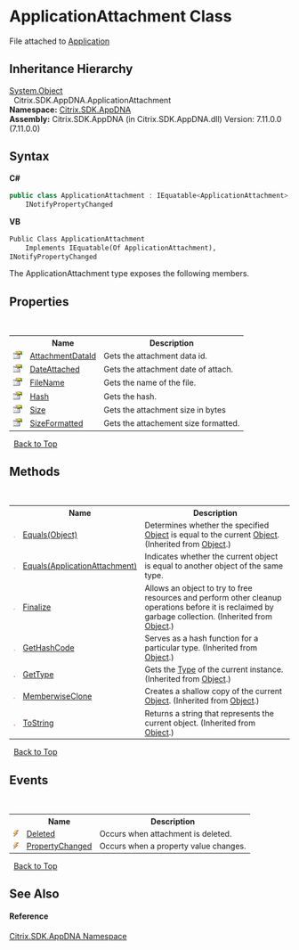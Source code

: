 # ApplicationAttachment Class
 

File attached to <a href="1779bfff-4b29-0f26-8a09-10acdd530bbc">Application</a>


## Inheritance Hierarchy
<a href="http://msdn2.microsoft.com/en-us/library/e5kfa45b" target="_blank">System.Object</a><br />&nbsp;&nbsp;Citrix.SDK.AppDNA.ApplicationAttachment<br />
**Namespace:**&nbsp;[Citrix.SDK.AppDNA](index.md)<br />**Assembly:**&nbsp;Citrix.SDK.AppDNA (in Citrix.SDK.AppDNA.dll) Version: 7.11.0.0 (7.11.0.0)

## Syntax

**C#**
```csharp
public class ApplicationAttachment : IEquatable<ApplicationAttachment>, 
	INotifyPropertyChanged
```

**VB**
```vbnet
Public Class ApplicationAttachment
	Implements IEquatable(Of ApplicationAttachment), INotifyPropertyChanged
```

The ApplicationAttachment type exposes the following members.


## Properties
&nbsp;<table><tr><th></th><th>Name</th><th>Description</th></tr><tr><td>![Public property](media/pubproperty.gif "Public property")</td><td><a href="575d483d-69df-35bc-7eee-3a861e9d9a80">AttachmentDataId</a></td><td>
Gets the attachment data id.</td></tr><tr><td>![Public property](media/pubproperty.gif "Public property")</td><td><a href="baba7fe2-60de-8813-1e2d-c0f3a9c030bb">DateAttached</a></td><td>
Gets the attachment date of attach.</td></tr><tr><td>![Public property](media/pubproperty.gif "Public property")</td><td><a href="908bbced-696d-b872-6f52-43b1168015a3">FileName</a></td><td>
Gets the name of the file.</td></tr><tr><td>![Public property](media/pubproperty.gif "Public property")</td><td><a href="0fae96fb-9d95-c190-6e75-a655efa5d793">Hash</a></td><td>
Gets the hash.</td></tr><tr><td>![Public property](media/pubproperty.gif "Public property")</td><td><a href="ebbdf61e-7ad0-9017-8ad8-c58a101e8139">Size</a></td><td>
Gets the attachment size in bytes</td></tr><tr><td>![Public property](media/pubproperty.gif "Public property")</td><td><a href="cb44bda4-25b1-b99a-21c2-6e4a8a580c06">SizeFormatted</a></td><td>
Gets the attachement size formatted.</td></tr></table>&nbsp;
<a href="#applicationattachment-class">Back to Top</a>

## Methods
&nbsp;<table><tr><th></th><th>Name</th><th>Description</th></tr><tr><td>![Public method](media/pubmethod.gif "Public method")</td><td><a href="http://msdn2.microsoft.com/en-us/library/bsc2ak47" target="_blank">Equals(Object)</a></td><td>
Determines whether the specified <a href="http://msdn2.microsoft.com/en-us/library/e5kfa45b" target="_blank">Object</a> is equal to the current <a href="http://msdn2.microsoft.com/en-us/library/e5kfa45b" target="_blank">Object</a>.
 (Inherited from <a href="http://msdn2.microsoft.com/en-us/library/e5kfa45b" target="_blank">Object</a>.)</td></tr><tr><td>![Public method](media/pubmethod.gif "Public method")</td><td><a href="9de8c438-3f95-4a6e-d70a-5e919c739382">Equals(ApplicationAttachment)</a></td><td>
Indicates whether the current object is equal to another object of the same type.</td></tr><tr><td>![Protected method](media/protmethod.gif "Protected method")</td><td><a href="http://msdn2.microsoft.com/en-us/library/4k87zsw7" target="_blank">Finalize</a></td><td>
Allows an object to try to free resources and perform other cleanup operations before it is reclaimed by garbage collection.
 (Inherited from <a href="http://msdn2.microsoft.com/en-us/library/e5kfa45b" target="_blank">Object</a>.)</td></tr><tr><td>![Public method](media/pubmethod.gif "Public method")</td><td><a href="http://msdn2.microsoft.com/en-us/library/zdee4b3y" target="_blank">GetHashCode</a></td><td>
Serves as a hash function for a particular type.
 (Inherited from <a href="http://msdn2.microsoft.com/en-us/library/e5kfa45b" target="_blank">Object</a>.)</td></tr><tr><td>![Public method](media/pubmethod.gif "Public method")</td><td><a href="http://msdn2.microsoft.com/en-us/library/dfwy45w9" target="_blank">GetType</a></td><td>
Gets the <a href="http://msdn2.microsoft.com/en-us/library/42892f65" target="_blank">Type</a> of the current instance.
 (Inherited from <a href="http://msdn2.microsoft.com/en-us/library/e5kfa45b" target="_blank">Object</a>.)</td></tr><tr><td>![Protected method](media/protmethod.gif "Protected method")</td><td><a href="http://msdn2.microsoft.com/en-us/library/57ctke0a" target="_blank">MemberwiseClone</a></td><td>
Creates a shallow copy of the current <a href="http://msdn2.microsoft.com/en-us/library/e5kfa45b" target="_blank">Object</a>.
 (Inherited from <a href="http://msdn2.microsoft.com/en-us/library/e5kfa45b" target="_blank">Object</a>.)</td></tr><tr><td>![Public method](media/pubmethod.gif "Public method")</td><td><a href="http://msdn2.microsoft.com/en-us/library/7bxwbwt2" target="_blank">ToString</a></td><td>
Returns a string that represents the current object.
 (Inherited from <a href="http://msdn2.microsoft.com/en-us/library/e5kfa45b" target="_blank">Object</a>.)</td></tr></table>&nbsp;
<a href="#applicationattachment-class">Back to Top</a>

## Events
&nbsp;<table><tr><th></th><th>Name</th><th>Description</th></tr><tr><td>![Public event](media/pubevent.gif "Public event")</td><td><a href="ce93fce5-476f-b9f5-79e6-69d9b6a1e0fa">Deleted</a></td><td>
Occurs when attachment is deleted.</td></tr><tr><td>![Public event](media/pubevent.gif "Public event")</td><td><a href="5c0eda1e-d891-41d5-ee24-c19f6dfc5993">PropertyChanged</a></td><td>
Occurs when a property value changes.</td></tr></table>&nbsp;
<a href="#applicationattachment-class">Back to Top</a>

## See Also


#### Reference
<a href="fe2d265b-410b-8b11-1eb4-a790e0b062bf">Citrix.SDK.AppDNA Namespace</a><br />